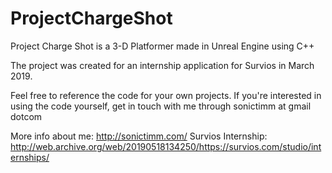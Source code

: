 # ProjectChargeShot

Project Charge Shot is a 3-D Platformer made in Unreal Engine using C++

The project was created for an internship application for Survios in March 2019.

Feel free to reference the code for your own projects.  If you're interested in using the code yourself, get in touch with me through sonictimm at gmail dotcom


More info about me: http://sonictimm.com/
Survios Internship: http://web.archive.org/web/20190518134250/https://survios.com/studio/internships/
